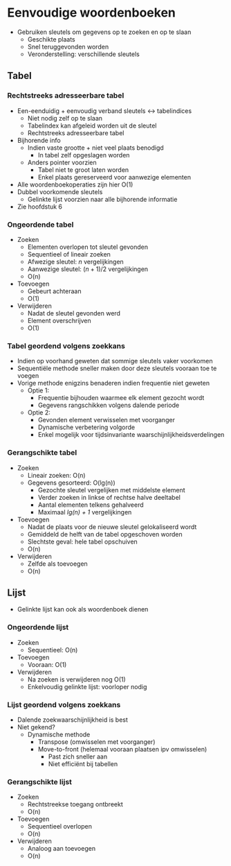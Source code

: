 # Eenvoudige woordenboeken

* Gebruiken sleutels om gegevens op te zoeken en op te slaan
    * Geschikte plaats
    * Snel teruggevonden worden
    * Veronderstelling: verschillende sleutels

## Tabel

### Rechtstreeks adresseerbare tabel

* Een-eenduidig + eenvoudig verband sleutels <-> tabelindices
    * Niet nodig zelf op te slaan
    * Tabelindex kan afgeleid worden uit de sleutel
    * Rechtstreeks adresseerbare tabel
* Bijhorende info
    * Indien vaste grootte + niet veel plaats benodigd
        * In tabel zelf opgeslagen worden
    * Anders pointer voorzien
        * Tabel niet te groot laten worden
        * Enkel plaats gereserveerd voor aanwezige elementen
* Alle woordenboekoperaties zijn hier O(1)
* Dubbel voorkomende sleutels
    * Gelinkte lijst voorzien naar alle bijhorende informatie
* Zie hoofdstuk 6

### Ongeordende tabel

* Zoeken
    * Elementen overlopen tot sleutel gevonden
    * Sequentieel of lineair zoeken
    * Afwezige sleutel: *n* vergelijkingen
    * Aanwezige sleutel: $(n+1)/2$ vergelijkingen
    * O(n)
* Toevoegen
    * Gebeurt achteraan
    * O(1)
* Verwijderen
    * Nadat de sleutel gevonden werd
    * Element overschrijven
    * O(1)

### Tabel geordend volgens zoekkans

* Indien op voorhand geweten dat sommige sleutels vaker voorkomen
* Sequentiële methode sneller maken door deze sleutels vooraan toe te voegen
* Vorige methode enigzins benaderen indien frequentie niet geweten
    * Optie 1:
        * Frequentie bijhouden waarmee elk element gezocht wordt
        * Gegevens rangschikken volgens dalende periode
    * Optie 2:
        * Gevonden element verwisselen met voorganger
        * Dynamische verbetering volgorde
        * Enkel mogelijk voor tijdsinvariante waarschijnlijkheidsverdelingen

### Gerangschikte tabel

* Zoeken
    * Lineair zoeken: O(n)
    * Gegevens gesorteerd: O(lg(n))
        * Gezochte sleutel vergelijken met middelste element
        * Verder zoeken in linkse of rechtse halve deeltabel
        * Aantal elementen telkens gehalveerd
        * Maximaal *lg(n) + 1* vergelijkingen
* Toevoegen
    * Nadat de plaats voor de nieuwe sleutel gelokaliseerd wordt
    * Gemiddeld de helft van de tabel opgeschoven worden
    * Slechtste geval: hele tabel opschuiven
    * O(n)
* Verwijderen
    * Zelfde als toevoegen
    * O(n)

## Lijst

* Gelinkte lijst kan ook als woordenboek dienen

### Ongeordende lijst

* Zoeken
    * Sequentieel: O(n)
* Toevoegen
    * Vooraan: O(1)
* Verwijderen
    * Na zoeken is verwijderen nog O(1)
    * Enkelvoudig gelinkte lijst: voorloper nodig

### Lijst geordend volgens zoekkans

* Dalende zoekwaarschijnlijkheid is best
* Niet gekend?
    * Dynamische methode
        * Transpose (omwisselen met voorganger)
        * Move-to-front (helemaal vooraan plaatsen ipv omwisselen)
            * Past zich sneller aan
            * Niet efficiënt bij tabellen

### Gerangschikte lijst

* Zoeken
    * Rechtstreekse toegang ontbreekt
    * O(n)
* Toevoegen
    * Sequentieel overlopen
    * O(n)
* Verwijderen   
    * Analoog aan toevoegen
    * O(n)
